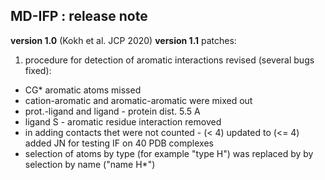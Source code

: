 ##  MD-IFP : release note


__version 1.0__   (Kokh et al. JCP 2020) 
__version 1.1__
   patches:
   1. procedure for detection of aromatic interactions revised (several bugs fixed):
   - CG* aromatic atoms missed 
   - cation-aromatic and aromatic-aromatic were mixed out
   - prot.-ligand and ligand - protein dist. 5.5 A
   - ligand S - aromatic residue interaction removed
   - in adding contacts thet were not counted - (< 4) updated to (<= 4)
   added JN for testing IF on 40 PDB complexes  
   - selection of atoms by type (for example "type H") was replaced by by selection by name ("name H*")
